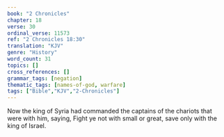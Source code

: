 ```yaml
---
book: "2 Chronicles"
chapter: 18
verse: 30
ordinal_verse: 11573
ref: "2 Chronicles 18:30"
translation: "KJV"
genre: "History"
word_count: 31
topics: []
cross_references: []
grammar_tags: [negation]
thematic_tags: [names-of-god, warfare]
tags: ["Bible","KJV","2-Chronicles"]
---
```

Now the king of Syria had commanded the captains of the chariots that were with him, saying, Fight ye not with small or great, save only with the king of Israel.
